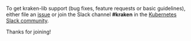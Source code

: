 To get kraken-lib support (bug fixes, feature requests or basic guidelines), either file an [issue](https://github.com/samsung-cnct/kraken-lib/issues) or join the Slack channel **#kraken** in the [Kubernetes Slack community](http://slack.k8s.io).

Thanks for joining!
